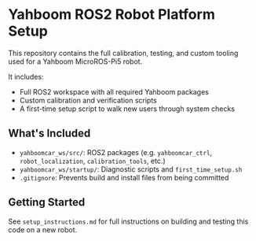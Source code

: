 # Yahboom ROS2 Robot Platform Setup

This repository contains the full calibration, testing, and custom tooling used for a Yahboom MicroROS-Pi5 robot.

It includes:
- Full ROS2 workspace with all required Yahboom packages
- Custom calibration and verification scripts
- A first-time setup script to walk new users through system checks

## What's Included

- `yahboomcar_ws/src/`: ROS2 packages (e.g. `yahboomcar_ctrl`, `robot_localization`, `calibration_tools`, etc.)
- `yahboomcar_ws/startup/`: Diagnostic scripts and `first_time_setup.sh`
- `.gitignore`: Prevents build and install files from being committed

## Getting Started

See `setup_instructions.md` for full instructions on building and testing this code on a new robot.
